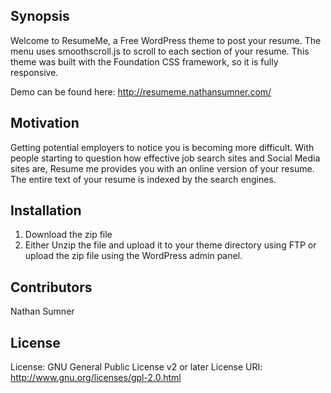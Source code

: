 ## Synopsis

Welcome to ResumeMe, a Free WordPress theme to post your resume. The menu uses smoothscroll.js to scroll to each section of your resume. This theme was built with the Foundation CSS framework, so it is fully responsive.

Demo can be found here: http://resumeme.nathansumner.com/

## Motivation

Getting potential employers to notice you is becoming more difficult. With people starting to question how effective job search sites and Social Media sites are, Resume me provides you with an online version of your resume. The entire text of your resume is indexed by the search engines.

## Installation

1. Download the zip file
2. Either Unzip the file and upload it to your theme directory using FTP or upload the zip file using the WordPress admin panel.

## Contributors

Nathan Sumner

## License

License: GNU General Public License v2 or later
License URI: http://www.gnu.org/licenses/gpl-2.0.html